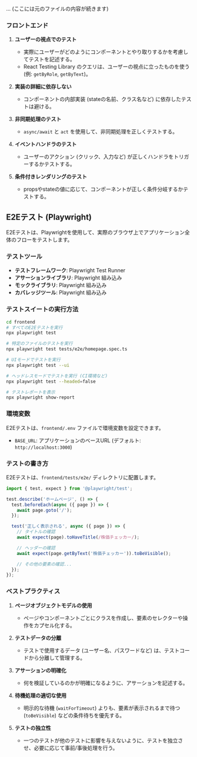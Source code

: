 ... (ここには元のファイルの内容が続きます)

### フロントエンド

1.  **ユーザーの視点でのテスト**
    - 実際にユーザーがどのようにコンポーネントとやり取りするかを考慮してテストを記述する。
    - React Testing Library のクエリは、ユーザーの視点に立ったものを使う (例: `getByRole`, `getByText`)。

2.  **実装の詳細に依存しない**
    - コンポーネントの内部実装 (stateの名前、クラス名など) に依存したテストは避ける。

3.  **非同期処理のテスト**
    - `async/await` と `act` を使用して、非同期処理を正しくテストする。

4.  **イベントハンドラのテスト**
    - ユーザーのアクション (クリック、入力など) が正しくハンドラをトリガーするかテストする。

5.  **条件付きレンダリングのテスト**
    - propsやstateの値に応じて、コンポーネントが正しく条件分岐するかテストする。

## E2Eテスト (Playwright)

E2Eテストは、Playwrightを使用して、実際のブラウザ上でアプリケーション全体のフローをテストします。

### テストツール

- **テストフレームワーク**: Playwright Test Runner
- **アサーションライブラリ**: Playwright 組み込み
- **モックライブラリ**: Playwright 組み込み
- **カバレッジツール**: Playwright 組み込み

### テストスイートの実行方法

```bash
cd frontend
# すべてのE2Eテストを実行
npx playwright test

# 特定のファイルのテストを実行
npx playwright test tests/e2e/homepage.spec.ts

# UIモードでテストを実行
npx playwright test --ui

# ヘッドレスモードでテストを実行 (CI環境など)
npx playwright test --headed=false

# テストレポートを表示
npx playwright show-report
```

### 環境変数

E2Eテストは、`frontend/.env` ファイルで環境変数を設定できます。

- `BASE_URL`: アプリケーションのベースURL (デフォルト: `http://localhost:3000`)

### テストの書き方

E2Eテストは、`frontend/tests/e2e/` ディレクトリに配置します。

```typescript
import { test, expect } from '@playwright/test';

test.describe('ホームページ', () => {
  test.beforeEach(async ({ page }) => {
    await page.goto('/');
  });

  test('正しく表示される', async ({ page }) => {
    // タイトルの確認
    await expect(page).toHaveTitle(/株価チェッカー/);

    // ヘッダーの確認
    await expect(page.getByText('株価チェッカー')).toBeVisible();

    // その他の要素の確認...
  });
});
```

### ベストプラクティス

1.  **ページオブジェクトモデルの使用**
    - ページやコンポーネントごとにクラスを作成し、要素のセレクターや操作をカプセル化する。

2.  **テストデータの分離**
    - テストで使用するデータ (ユーザー名、パスワードなど) は、テストコードから分離して管理する。

3.  **アサーションの明確化**
    - 何を検証しているのかが明確になるように、アサーションを記述する。

4.  **待機処理の適切な使用**
    - 明示的な待機 (`waitForTimeout`) よりも、要素が表示されるまで待つ (`toBeVisible`) などの条件待ちを優先する。

5.  **テストの独立性**
    - 一つのテストが他のテストに影響を与えないように、テストを独立させ、必要に応じて事前/事後処理を行う。